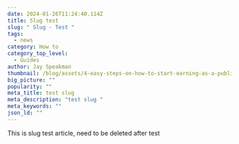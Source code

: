 ```yaml
---
date: 2024-01-26T11:24:40.114Z
title: Slug test
slug: " Slug - Test "
tags:
  - news
category: How to
category_top_level:
  - Guides
author: Jay Speakman
thumbnail: /blog/assets/4-easy-steps-on-how-to-start-earning-as-a-publisher-28.03.png
big_picture: ""
popularity: ""
meta_title: test slug
meta_description: "test slug "
meta_keywords: ""
json_ld: ""
---
```

T﻿his is slug test article, need to be deleted after test